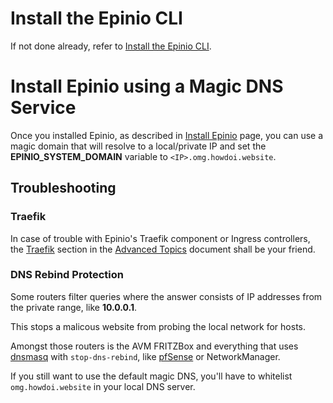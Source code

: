 # Install the Epinio CLI

If not done already, refer to [Install the Epinio CLI](./install_epinio_cli.md).

# Install Epinio using a Magic DNS Service

Once you installed Epinio, as described in [Install Epinio](installation.md) page, you can use a magic domain that will resolve to a local/private IP and set the **EPINIO_SYSTEM_DOMAIN** variable to `<IP>.omg.howdoi.website`.


## Troubleshooting

### Traefik

In case of trouble with Epinio's Traefik component or Ingress controllers, the [Traefik](../explanations/advanced.md#traefik) section in the
[Advanced Topics](../explanations/advanced.md) document shall be your friend.

### DNS Rebind Protection

Some routers filter queries where the answer consists of IP addresses from the private range, like **10.0.0.1**.

This stops a malicous website from probing the local network for hosts.

Amongst those routers is the AVM FRITZBox and everything that uses [dnsmasq](https://thekelleys.org.uk/dnsmasq/docs/dnsmasq-man.html) with `stop-dns-rebind`, like [pfSense](https://docs.netgate.com/pfsense/en/latest/services/dns/rebinding.html) or NetworkManager.

If you still want to use the default magic DNS, you'll have to whitelist `omg.howdoi.website` in your local DNS server.
